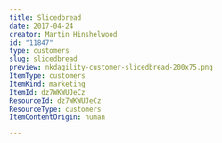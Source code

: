 ```yaml
---
title: Slicedbread
date: 2017-04-24
creator: Martin Hinshelwood
id: "11847"
type: customers
slug: slicedbread
preview: nkdagility-customer-slicedbread-200x75.png
ItemType: customers
ItemKind: marketing
ItemId: dz7WKWUJeCz
ResourceId: dz7WKWUJeCz
ResourceType: customers
ItemContentOrigin: human

---
```


